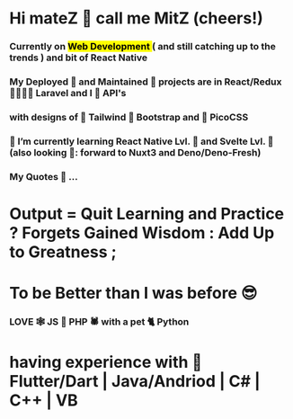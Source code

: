 # Hi mateZ :clinking_glasses: call me MitZ (cheers!)

###   Currently on <mark> Web Development </mark> ( and still catching up to the trends ) and bit of React Native
###   My Deployed :house_with_garden: and Maintained :bricks: projects are in React/Redux :family_man_woman_girl_boy: Laravel and I :hugs: API's
###   with designs of :notebook_with_decorative_cover: Tailwind :scroll: Bootstrap and :green_book: PicoCSS
### 	:hibiscus: I’m currently learning React Native Lvl. :rose: and Svelte Lvl. :rose: (also looking 🤔: forward to Nuxt3 and Deno/Deno-Fresh)
### 	My Quotes :thinking: ... 
#   Output = Quit Learning and Practice ? Forgets Gained Wisdom : Add Up to Greatness ; 
#   To be Better than I was before :sunglasses:
###   LOVE :spider_web: JS :couple: PHP :spider: with a pet :cat2: Python
#   having experience with :t-rex: Flutter/Dart | Java/Andriod | C# | C++ | VB

<!--
Next in line to study
| 🌱: Nuxt3 Lvl. 
| 🌱: Next Typescript 
| 🌱 Deno Fresh
| :seedling: Firebase

Emoji
https://github.com/ikatyang/emoji-cheat-sheet/blob/master/README.md
-->
